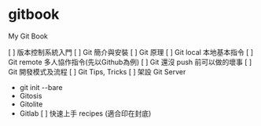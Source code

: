 gitbook
=======

My Git Book

[ ] 版本控制系統入門
[ ] Git 簡介與安裝
[ ] Git 原理
[ ] Git local 本地基本指令
[ ] Git remote 多人協作指令(先以Github為例)
[ ] Git 還沒 push 前可以做的壞事
[ ] Git 開發模式及流程
[ ] Git Tips, Tricks
[ ] 架設 Git Server
  * git init --bare
  * Gitosis
  * Gitolite
  * Gitlab
[ ] 快速上手 recipes (適合印在封底)
